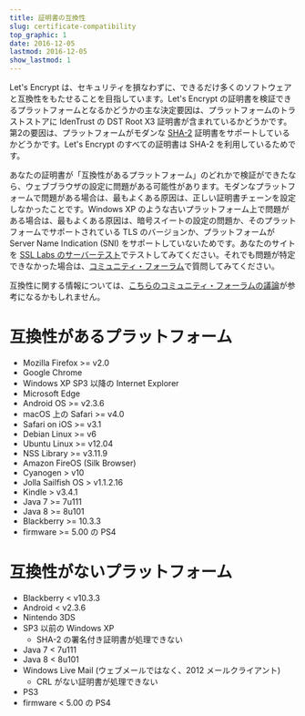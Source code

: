 ```yaml
---
title: 証明書の互換性
slug: certificate-compatibility
top_graphic: 1
date: 2016-12-05
lastmod: 2016-12-05
show_lastmod: 1
---
```



Let's Encrypt は、セキュリティを損なわずに、できるだけ多くのソフトウェアと互換性をもたせることを目指しています。Let's Encrypt の証明書を検証できるプラットフォームとなるかどうかの主な決定要因は、プラットフォームのトラストストアに IdenTrust の DST Root X3 証明書が含まれているかどうかです。第2の要因は、プラットフォームがモダンな [SHA-2](https://konklone.com/post/why-google-is-hurrying-the-web-to-kill-sha-1) 証明書をサポートしているかどうかです。Let's Encrypt のすべての証明書は SHA-2 を利用しているためです。

あなたの証明書が「互換性があるプラットフォーム」のどれかで検証ができたなら、ウェブブラウザの設定に問題がある可能性があります。モダンなプラットフォームで問題がある場合は、最もよくある原因は、正しい証明書チェーンを設定しなかったことです。Windows XP のような古いプラットフォーム上で問題がある場合は、最もよくある原因は、暗号スイートの設定の問題か、そのプラットフォームでサポートされている TLS のバージョンか、プラットフォームが Server Name Indication (SNI) をサポートしていないためです。あなたのサイトを [SSL Labs のサーバーテスト](https://www.ssllabs.com/ssltest/)でテストしてみてください。それでも問題が特定できなかった場合は、[コミュニティ・フォーラム](https://community.letsencrypt.org/)で質問してみてください。

互換性に関する情報については、[こちらのコミュニティ・フォーラムの議論](https://community.letsencrypt.org/t/which-browsers-and-operating-systems-support-lets-encrypt/)が参考になるかもしれません。

# 互換性があるプラットフォーム

* Mozilla Firefox >= v2.0
* Google Chrome
* Windows XP SP3 以降の Internet Explorer
* Microsoft Edge
* Android OS >= v2.3.6
* macOS 上の Safari >= v4.0
* Safari on iOS >= v3.1
* Debian Linux >= v6
* Ubuntu Linux >= v12.04
* NSS Library >= v3.11.9
* Amazon FireOS (Silk Browser)
* Cyanogen > v10
* Jolla Sailfish OS > v1.1.2.16
* Kindle > v3.4.1
* Java 7 >= 7u111
* Java 8 >= 8u101
* Blackberry >= 10.3.3
* firmware >= 5.00 の PS4

# 互換性がないプラットフォーム

* Blackberry < v10.3.3
* Android < v2.3.6
* Nintendo 3DS
* SP3 以前の Windows XP
  * SHA-2 の署名付き証明書が処理できない
* Java 7 < 7u111
* Java 8 < 8u101
* Windows Live Mail (ウェブメールではなく、2012 メールクライアント)
  * CRL がない証明書が処理できない
* PS3
* firmware < 5.00 の PS4
